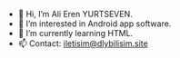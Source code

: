 - 👋 Hi, I’m Ali Eren YURTSEVEN.
- 👀 I’m interested in Android app software.
- 🌱 I’m currently learning HTML.
- 📫 Contact: iletisim@dlybilisim.site

<!---
alierenyurtseven/alierenyurtseven is a ✨ special ✨ repository because its `README.md` (this file) appears on your GitHub profile.
You can click the Preview link to take a look at your changes.
--->
